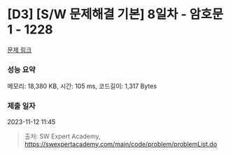 # [D3] [S/W 문제해결 기본] 8일차 - 암호문1 - 1228 

[문제 링크](https://swexpertacademy.com/main/code/problem/problemDetail.do?contestProbId=AV14w-rKAHACFAYD) 

### 성능 요약

메모리: 18,380 KB, 시간: 105 ms, 코드길이: 1,317 Bytes

### 제출 일자

2023-11-12 11:45



> 출처: SW Expert Academy, https://swexpertacademy.com/main/code/problem/problemList.do